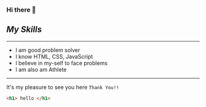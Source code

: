 

<!--
**Chamanbawa/chamanbawa** is a ✨ _special_ ✨ repository because its `README.md` (this file) appears on your GitHub profile.

Here are some ideas to get you started:

- 🔭 I’m currently working on ...
- 🌱 I’m currently learning ...
- 👯 I’m looking to collaborate on ...
- 🤔 I’m looking for help with ...
- 💬 Ask me about ...
- 📫 How to reach me: ...
- 😄 Pronouns: ...
- ⚡ Fun fact: ...
-->
### Hi there 👋
##  _My Skills_
---
* I am good problem solver
* I know HTML, CSS, JavaScript
* I believe in my-self to face problems 
* I am also am Athlete

 ---

 It's my pleasure to see you here `Thank You!!`

 ```HTML
<h1> hello </h1>
 ```



